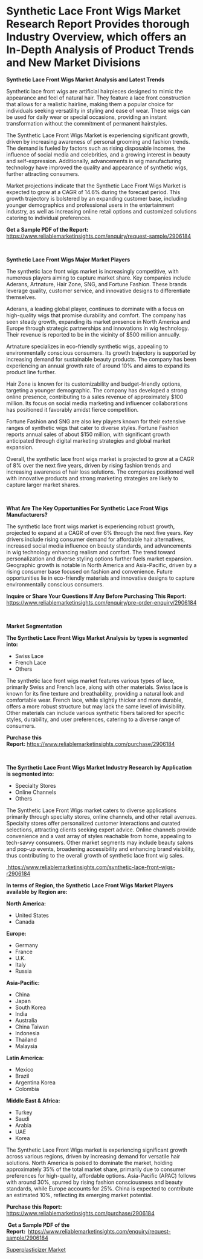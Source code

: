 <p><h1>Synthetic Lace Front Wigs Market Research Report Provides thorough Industry Overview, which offers an In-Depth Analysis of Product Trends and New Market Divisions</h1></p><p><strong>Synthetic Lace Front Wigs Market Analysis and Latest Trends</strong></p>
<p><p>Synthetic lace front wigs are artificial hairpieces designed to mimic the appearance and feel of natural hair. They feature a lace front construction that allows for a realistic hairline, making them a popular choice for individuals seeking versatility in styling and ease of wear. These wigs can be used for daily wear or special occasions, providing an instant transformation without the commitment of permanent hairstyles.</p><p>The Synthetic Lace Front Wigs Market is experiencing significant growth, driven by increasing awareness of personal grooming and fashion trends. The demand is fueled by factors such as rising disposable incomes, the influence of social media and celebrities, and a growing interest in beauty and self-expression. Additionally, advancements in wig manufacturing technology have improved the quality and appearance of synthetic wigs, further attracting consumers.</p><p>Market projections indicate that the Synthetic Lace Front Wigs Market is expected to grow at a CAGR of 14.6% during the forecast period. This growth trajectory is bolstered by an expanding customer base, including younger demographics and professional users in the entertainment industry, as well as increasing online retail options and customized solutions catering to individual preferences.</p></p>
<p><strong>Get a Sample PDF of the Report:&nbsp;</strong> <a href="https://www.reliablemarketinsights.com/enquiry/request-sample/2906184?utm_campaign=3017&utm_medium=2&utm_source=Github&utm_content=ia&utm_term=12032025&utm_id=synthetic-lace-front-wigs">https://www.reliablemarketinsights.com/enquiry/request-sample/2906184</a></p>
<p>&nbsp;</p>
<p><strong>Synthetic Lace Front Wigs Major Market Players</strong></p>
<p><p>The synthetic lace front wigs market is increasingly competitive, with numerous players aiming to capture market share. Key companies include Aderans, Artnature, Hair Zone, SNG, and Fortune Fashion. These brands leverage quality, customer service, and innovative designs to differentiate themselves.</p><p>Aderans, a leading global player, continues to dominate with a focus on high-quality wigs that promise durability and comfort. The company has seen steady growth, expanding its market presence in North America and Europe through strategic partnerships and innovations in wig technology. Their revenue is reported to be in the vicinity of $500 million annually.</p><p>Artnature specializes in eco-friendly synthetic wigs, appealing to environmentally conscious consumers. Its growth trajectory is supported by increasing demand for sustainable beauty products. The company has been experiencing an annual growth rate of around 10% and aims to expand its product line further.</p><p>Hair Zone is known for its customizability and budget-friendly options, targeting a younger demographic. The company has developed a strong online presence, contributing to a sales revenue of approximately $100 million. Its focus on social media marketing and influencer collaborations has positioned it favorably amidst fierce competition.</p><p>Fortune Fashion and SNG are also key players known for their extensive ranges of synthetic wigs that cater to diverse styles. Fortune Fashion reports annual sales of about $150 million, with significant growth anticipated through digital marketing strategies and global market expansion.</p><p>Overall, the synthetic lace front wigs market is projected to grow at a CAGR of 8% over the next five years, driven by rising fashion trends and increasing awareness of hair loss solutions. The companies positioned well with innovative products and strong marketing strategies are likely to capture larger market shares.</p></p>
<p>&nbsp;</p>
<p><strong>What Are The Key Opportunities For Synthetic Lace Front Wigs Manufacturers?</strong></p>
<p><p>The synthetic lace front wigs market is experiencing robust growth, projected to expand at a CAGR of over 6% through the next five years. Key drivers include rising consumer demand for affordable hair alternatives, increased social media influence on beauty standards, and advancements in wig technology enhancing realism and comfort. The trend toward personalization and diverse styling options further fuels market expansion. Geographic growth is notable in North America and Asia-Pacific, driven by a rising consumer base focused on fashion and convenience. Future opportunities lie in eco-friendly materials and innovative designs to capture environmentally conscious consumers.</p></p>
<p><strong>Inquire or Share Your Questions If Any Before Purchasing This Report:</strong> <a href="https://www.reliablemarketinsights.com/enquiry/pre-order-enquiry/2906184?utm_campaign=3017&utm_medium=2&utm_source=Github&utm_content=ia&utm_term=12032025&utm_id=synthetic-lace-front-wigs">https://www.reliablemarketinsights.com/enquiry/pre-order-enquiry/2906184</a></p>
<p>&nbsp;</p>
<p><strong>Market Segmentation</strong></p>
<p><strong>The Synthetic Lace Front Wigs Market Analysis by types is segmented into:</strong></p>
<p><ul><li>Swiss Lace</li><li>French Lace</li><li>Others</li></ul></p>
<p><p>The synthetic lace front wigs market features various types of lace, primarily Swiss and French lace, along with other materials. Swiss lace is known for its fine texture and breathability, providing a natural look and comfortable wear. French lace, while slightly thicker and more durable, offers a more robust structure but may lack the same level of invisibility. Other materials can include various synthetic fibers tailored for specific styles, durability, and user preferences, catering to a diverse range of consumers.</p></p>
<p><strong>Purchase this Report:&nbsp;</strong><a href="https://www.reliablemarketinsights.com/purchase/2906184?utm_campaign=3017&utm_medium=2&utm_source=Github&utm_content=ia&utm_term=12032025&utm_id=synthetic-lace-front-wigs">https://www.reliablemarketinsights.com/purchase/2906184</a></p>
<p>&nbsp;</p>
<p><strong>The Synthetic Lace Front Wigs Market Industry Research by Application is segmented into:</strong></p>
<p><ul><li>Specialty Stores</li><li>Online Channels</li><li>Others</li></ul></p>
<p><p>The Synthetic Lace Front Wigs market caters to diverse applications primarily through specialty stores, online channels, and other retail avenues. Specialty stores offer personalized customer interactions and curated selections, attracting clients seeking expert advice. Online channels provide convenience and a vast array of styles reachable from home, appealing to tech-savvy consumers. Other market segments may include beauty salons and pop-up events, broadening accessibility and enhancing brand visibility, thus contributing to the overall growth of synthetic lace front wig sales.</p></p>
<p><a href="https://www.reliablemarketinsights.com/synthetic-lace-front-wigs-r2906184?utm_campaign=3017&utm_medium=2&utm_source=Github&utm_content=ia&utm_term=12032025&utm_id=synthetic-lace-front-wigs">&nbsp;https://www.reliablemarketinsights.com/synthetic-lace-front-wigs-r2906184</a></p>
<p><strong>In terms of Region, the Synthetic Lace Front Wigs Market Players available by Region are:</strong></p>
<p>
    <p> <strong> North America: </strong>
        <ul>
            <li>United States</li>
            <li>Canada</li>
        </ul>
        </p> 
    <p> <strong> Europe: </strong>
        <ul>
            <li>Germany</li>
            <li>France</li>
            <li>U.K.</li>
            <li>Italy</li>
            <li>Russia</li>
        </ul>
        </p> 
    <p> <strong> Asia-Pacific: </strong>
        <ul>
            <li>China</li>
            <li>Japan</li>
            <li>South Korea</li>
            <li>India</li>
            <li>Australia</li>
            <li>China Taiwan</li>
            <li>Indonesia</li>
            <li>Thailand</li>
            <li>Malaysia</li>
        </ul>
        </p> 
    <p> <strong> Latin America: </strong>
        <ul>
            <li>Mexico</li>
            <li>Brazil</li>
            <li>Argentina Korea</li>
            <li>Colombia</li>
        </ul>
        </p> 
    <p> <strong> Middle East & Africa: </strong>
        <ul>
            <li>Turkey</li>
            <li>Saudi</li>
            <li>Arabia</li>
            <li>UAE</li>
            <li>Korea</li>
        </ul>
    </p>
    </p>
<p><p>The Synthetic Lace Front Wigs market is experiencing significant growth across various regions, driven by increasing demand for versatile hair solutions. North America is poised to dominate the market, holding approximately 35% of the total market share, primarily due to consumer preferences for high-quality, affordable options. Asia-Pacific (APAC) follows with around 30%, spurred by rising fashion consciousness and beauty standards, while Europe accounts for 25%. China is expected to contribute an estimated 10%, reflecting its emerging market potential.</p></p>
<p><strong>Purchase this Report: </strong><a href="https://www.reliablemarketinsights.com/purchase/2906184?utm_campaign=3017&utm_medium=2&utm_source=Github&utm_content=ia&utm_term=12032025&utm_id=synthetic-lace-front-wigs">https://www.reliablemarketinsights.com/purchase/2906184</a></p>
<p>&nbsp;<strong>Get a Sample PDF of the Report:&nbsp;&nbsp;</strong><a href="https://www.reliablemarketinsights.com/enquiry/request-sample/2906184?utm_campaign=3017&utm_medium=2&utm_source=Github&utm_content=ia&utm_term=12032025&utm_id=synthetic-lace-front-wigs">https://www.reliablemarketinsights.com/enquiry/request-sample/2906184</a></p>
<p><strong></strong></p>
<p><p><a href="https://github.com/kaloyhboosh/Market-Research-Report-List-1/blob/main/superplasticizer-market.md?utm_campaign=3017&utm_medium=2&utm_source=Github&utm_content=ia&utm_term=12032025&utm_id=synthetic-lace-front-wigs">Superplasticizer Market</a></p></p>